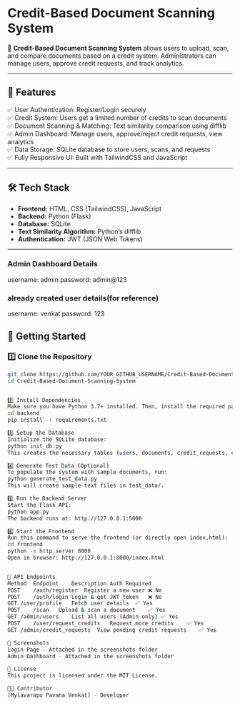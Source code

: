 # Credit-Based Document Scanning System

📄 **Credit-Based Document Scanning System** allows users to upload, scan, and compare documents based on a credit system. Administrators can manage users, approve credit requests, and track analytics.

---

## 📌 Features

✅ User Authentication: Register/Login securely  
✅ Credit System: Users get a limited number of credits to scan documents  
✅ Document Scanning & Matching: Text similarity comparison using difflib  
✅ Admin Dashboard: Manage users, approve/reject credit requests, view analytics  
✅ Data Storage: SQLite database to store users, scans, and requests  
✅ Fully Responsive UI: Built with TailwindCSS and JavaScript  

---

## 🛠️ Tech Stack

- **Frontend:** HTML, CSS (TailwindCSS), JavaScript  
- **Backend:** Python (Flask)  
- **Database:** SQLite  
- **Text Similarity Algorithm:** Python’s difflib  
- **Authentication:** JWT (JSON Web Tokens)

---

### Admin Dashboard Details
username: admin
password: admin@123

### already created user details(for reference)
username: venkat
password: 123

## 🚀 Getting Started

### 1️⃣ Clone the Repository

```bash
git clone https://github.com/YOUR_GITHUB_USERNAME/Credit-Based-Document-Scanning-System.git
cd Credit-Based-Document-Scanning-System


2️⃣ Install Dependencies
Make sure you have Python 3.7+ installed. Then, install the required packages:
cd backend
pip install -r requirements.txt

3️⃣ Setup the Database
Initialize the SQLite database:
python init_db.py
This creates the necessary tables (users, documents, credit_requests, etc.) in app.db.

4️⃣ Generate Test Data (Optional)
To populate the system with sample documents, run:
python generate_test_data.py
This will create sample text files in test_data/.

5️⃣ Run the Backend Server
Start the Flask API:
python app.py
The backend runs at: http://127.0.0.1:5000

6️⃣ Start the Frontend
Run this command to serve the frontend (or directly open index.html):
cd frontend
python -m http.server 8000
Open in browser: http://127.0.0.1:8000/index.html


📝 API Endpoints
Method	Endpoint	Description	Auth Required
POST	/auth/register	Register a new user	❌ No
POST	/auth/login	Login & get JWT token	❌ No
GET	/user/profile	Fetch user details	✅ Yes
POST	/scan	Upload & scan a document	✅ Yes
GET	/admin/users	List all users (Admin only)	✅ Yes
POST	/user/request_credits	Request more credits	✅ Yes
GET	/admin/credit_requests	View pending credit requests	✅ Yes

📸 Screenshots
Login Page - Attached in the screenshots folder
Admin Dashboard - Attached in the screenshots folder

📜 License
This project is licensed under the MIT License.

👨‍💻 Contributor
[Mylavarapu Pavana Venkat] - Developer
